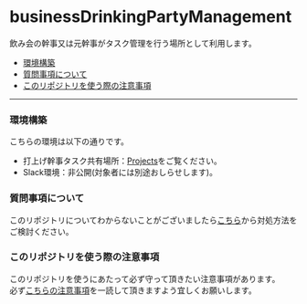 # businessDrinkingPartyManagement
飲み会の幹事又は元幹事がタスク管理を行う場所として利用します。

- [環境構築](#環境構築)
- [質問事項について](#質問事項について)
- [このリポジトリを使う際の注意事項](#このリポジトリを使う際の注意事項)

---
### 環境構築
こちらの環境は以下の通りです。
- 打上げ幹事タスク共有場所：[Projects](../../projects)をご覧ください。
- Slack環境：非公開(対象者には別途おしらせします)。

### 質問事項について
このリポジトリについてわからないことがございましたら[こちら](../../wiki)から対処方法をご検討ください。

### このリポジトリを使う際の注意事項
このリポジトリを使うにあたって必ず守って頂きたい注意事項があります。<br>
必ず[こちらの注意事項](../../wiki/Information-sharing)を一読して頂きますよう宜しくお願いします。



